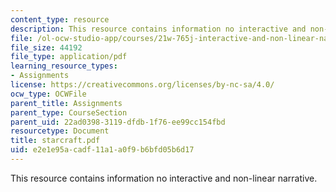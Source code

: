 ```yaml
---
content_type: resource
description: This resource contains information no interactive and non-linear narrative.
file: /ol-ocw-studio-app/courses/21w-765j-interactive-and-non-linear-narrative-theory-and-practice-spring-2006/e2e1e95acadf11a1a0f9b6bfd05b6d17_starcraft.pdf
file_size: 44192
file_type: application/pdf
learning_resource_types:
- Assignments
license: https://creativecommons.org/licenses/by-nc-sa/4.0/
ocw_type: OCWFile
parent_title: Assignments
parent_type: CourseSection
parent_uid: 22ad0398-3119-dfdb-1f76-ee99cc154fbd
resourcetype: Document
title: starcraft.pdf
uid: e2e1e95a-cadf-11a1-a0f9-b6bfd05b6d17
---
```

This resource contains information no interactive and non-linear narrative.